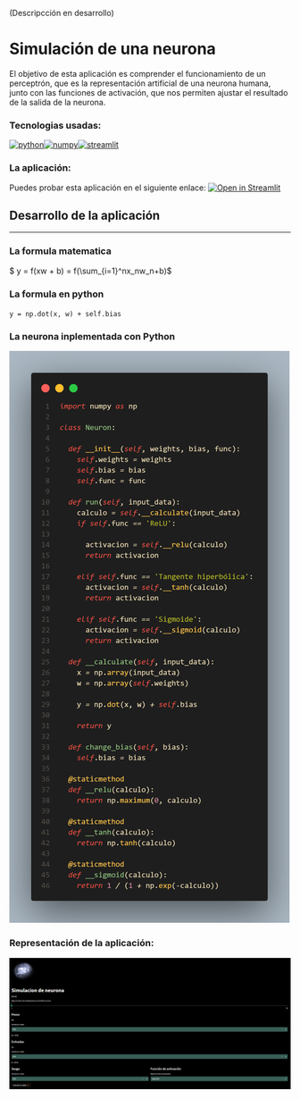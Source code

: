 (Descripcción en desarrollo)

# Simulación de una neurona
El objetivo de esta aplicación es comprender el funcionamiento de un perceptrón, que es la representación artificial de una neurona humana, junto con las funciones de activación, que nos permiten ajustar el resultado de la salida de la neurona.

### Tecnologias usadas:

[![python](https://img.shields.io/badge/python-black?style=for-the-badge&logo=python&logoColor=#3776AB&labelColor=101010)]()[![numpy](https://img.shields.io/badge/numpy-black?style=for-the-badge&logo=numpy&logoColor=#013243&labelColor=101010)]()[![streamlit](https://img.shields.io/badge/streamlit-black?style=for-the-badge&logo=Streamlit&logoColor=#FF4B4B&labelColor=101010)]()

### La aplicación:
Puedes probar esta aplicación en el siguiente enlace: [![Open in Streamlit](https://static.streamlit.io/badges/streamlit_badge_black_white.svg)](https://legodark-neuron-simulation-neuron-simulation-21esho.streamlit.app)

## Desarrollo de la aplicación
---

### La formula matematica
$ y = f(xw + b) = f(\sum_{i=1}^nx_nw_n+b)$ 

### La formula en python

`y = np.dot(x, w) + self.bias`

### La neurona inplementada con Python

![](images/code.png)

### Representación de la aplicación:

![Ejemplo Aplicación](images/aplication.png)
